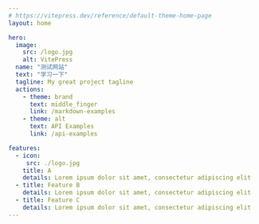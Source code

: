 ```yaml
---
# https://vitepress.dev/reference/default-theme-home-page
layout: home

hero:
  image:
    src: /logo.jpg
    alt: VitePress
  name: "测试网站"
  text: "学习一下"
  tagline: My great project tagline
  actions:
    - theme: brand
      text: middle_finger
      link: /markdown-examples
    - theme: alt
      text: API Examples
      link: /api-examples

features:
  - icon: 
     src: ./logo.jpg
    title: A
    details: Lorem ipsum dolor sit amet, consectetur adipiscing elit
  - title: Feature B
    details: Lorem ipsum dolor sit amet, consectetur adipiscing elit
  - title: Feature C
    details: Lorem ipsum dolor sit amet, consectetur adipiscing elit
---
```

